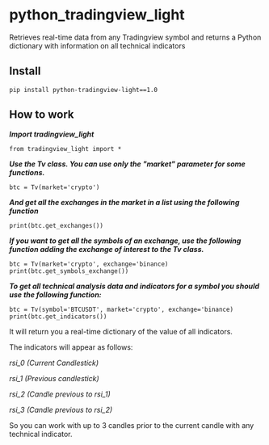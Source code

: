 # python_tradingview_light
Retrieves real-time data from any Tradingview symbol and returns a Python dictionary with information on all technical indicators

## Install

`pip install python-tradingview-light==1.0`

## How to work

***Import tradingview_light***

`from tradingview_light import *`


***Use the Tv class.
You can use only the "market" parameter for some functions.***


`btc = Tv(market='crypto')`


***And get all the exchanges in the market in a list using the following function***


`print(btc.get_exchanges())`


***If you want to get all the symbols of an exchange, use the following function adding the exchange of interest to the Tv class.***

```
btc = Tv(market='crypto', exchange='binance)
print(btc.get_symbols_exchange())
```


***To get all technical analysis data and indicators for a symbol you should use the following function:***

```
btc = Tv(symbol='BTCUSDT', market='crypto', exchange='binance)
print(btc.get_indicators())
```

It will return you a real-time dictionary of the value of all indicators.

The indicators will appear as follows:

_rsi_0 (Current Candlestick)_

_rsi_1 (Previous candlestick)_

_rsi_2 (Candle previous to rsi_1)_

_rsi_3 (Candle previous to rsi_2)_


So you can work with up to 3 candles prior to the current candle with any technical indicator.
